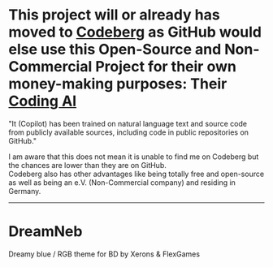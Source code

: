# This project will or already has moved to [Codeberg](https://codeberg.org/FileX/DreamNeb) as GitHub would else use this Open-Source and Non-Commercial Project for their own money-making purposes: Their [Coding AI](https://github.com/features/copilot/)

"It (Copilot) has been trained on natural language text and source code from publicly available sources, including code in public repositories on GitHub."

I am aware that this does not mean it is unable to find me on Codeberg but the chances are lower than they are on GitHub. <br>Codeberg also has other advantages like being totally free and open-source as well as being an e.V. (Non-Commercial company) and residing in Germany.

---

# DreamNeb
Dreamy blue / RGB theme for BD by Xerons & FlexGames
